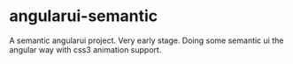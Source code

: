 angularui-semantic
==================

A semantic angularui project. Very early stage. Doing some semantic ui the angular way with css3 animation support.
